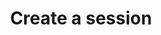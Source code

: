---
content-type: "api-endpoint"
endpoint: "sessions"
key: "create-a-session"
version: "3"
order: 1


title: "Create a session"
method: "post"
short-url: |
  /v{{ object.version }}{{ object.endpoint-url }}/ephemeral
full-url: |
  {{ api.base-url }}{{ endpoint.short-url | flatify }}
short: "{{ api.core-objects.sessions.create.description }}"
description: "{{ api.core-objects.sessions.create.description }}"

returns: "A [Session object]({{ api.core-objects.sessions.object }})."

examples:
  - type: "request"
    language: ""
    code: |
      curl -X {{ endpoint.method | upcase }} {{ endpoint.full-url | flatify | strip_newlines }}
           -H "Authorization: Bearer <ACCESS_TOKEN>" 
           -H "Content-Type: application/json"

  - type: "response"
    language: "json"
    code: |
      {
        "ephemeral_token":"<EPHEMERAL_TOKEN>"
      }

---